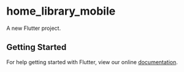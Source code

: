 # home_library_mobile

A new Flutter project.

## Getting Started

For help getting started with Flutter, view our online
[documentation](https://flutter.io/).
